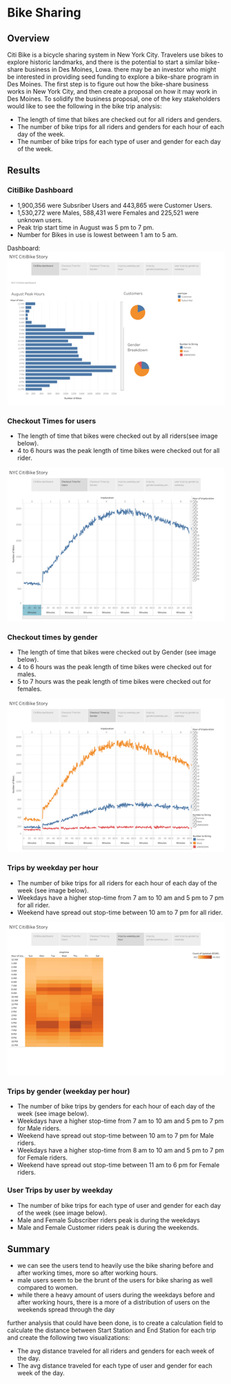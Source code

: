 # Bike Sharing

## Overview 

Citi Bike is a bicycle sharing system in New York City. Travelers use bikes to explore historic landmarks, and there is the potential to start a similar bike-share business in Des Moines, Lowa. there may be an investor who might be interested in providing seed funding to explore a bike-share program in Des Moines. The first step is to figure out how the bike-share business works in New York City, and then create a proposal on how it may work in Des Moines. To solidify the business proposal, one of the key stakeholders would like to see the following in the bike trip analysis:

* The length of time that bikes are checked out for all riders and genders.
* The number of bike trips for all riders and genders for each hour of each day of the week.
* The number of bike trips for each type of user and gender for each day of the week.
    
## Results
    
### CitiBike Dashboard
* 1,900,356 were Subsriber Users and 443,865 were Customer Users.
* 1,530,272 were Males, 588,431 were Females and 225,521 were unknown users.
* Peak trip start time in August was 5 pm to 7 pm.
* Number for Bikes in use is lowest between 1 am to 5 am.

Dashboard:
![Citibike Dashboard](https://github.com/k2handa/bikesharing/blob/master/Tableau%20Story/Citibike%20Dashboard.png)

### Checkout Times for users

* The length of time that bikes were checked out by all riders(see image below).
* 4 to 6 hours was the peak length of time bikes were checked out for all rider.

![checkout time for users](https://github.com/k2handa/bikesharing/blob/master/Tableau%20Story/checkout%20time%20for%20users.png)

### Checkout times by gender

* The length of time that bikes were checked out by Gender (see image below).
* 4 to 6 hours was the peak length of time bikes were checked out for males.
* 5 to 7 hours was the peak length of time bikes were checked out for females.

![checkout times by gender](https://github.com/k2handa/bikesharing/blob/master/Tableau%20Story/checkout%20times%20by%20gender.png)

### Trips by weekday per hour 

* The number of bike trips for all riders for each hour of each day of the week (see image below).
* Weekdays have a higher stop-time from 7 am to 10 am and 5 pm to 7 pm for all rider.
* Weekend have spread out stop-time between 10 am to 7 pm for all rider.

![trips by weekday per hour](https://github.com/k2handa/bikesharing/blob/master/Tableau%20Story/trips%20by%20weekday%20per%20hour.png)

### Trips by gender (weekday per hour)

* The number of bike trips by genders for each hour of each day of the week (see image below).
* Weekdays have a higher stop-time from 7 am to 10 am and 5 pm to 7 pm for Male riders.
* Weekend have spread out stop-time between 10 am to 7 pm for Male riders.
* Weekdays have a higher stop-time from 8 am to 10 am and 5 pm to 7 pm for Female riders.
* Weekend have spread out stop-time between 11 am to 6 pm for Female riders.

### User Trips by user by weekday

* The number of bike trips for each type of user and gender for each day of the week (see image below).
* Male and Female Subscriber riders peak is during the weekdays
* Male and Female Customer riders peak is during the weekends.

## Summary

* we can see the users tend to heavily use the bike sharing before and after working times, more so after working hours.
* male users seem to be the brunt of the users for bike sharing as well compared to women.
* while there a heavy amount of users during the weekdays before and after working hours, there is a more of a distribution of users on the weekends spread through   the day

further analysis that could have been done, is to create a calculation field to calculate the distance between Start Station and End Station for each trip and create the following two visualizations:

* The avg distance traveled for all riders and genders for each week of the day.
* The avg distance traveled for each type of user and gender for each week of the day.
